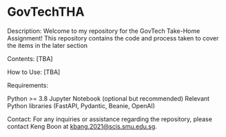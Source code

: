# GovTechTHA

Description:
Welcome to my repository for the GovTech Take-Home Assignment! This repository contains the code and process taken to cover the items in the later section

Contents:
[TBA]

How to Use:
[TBA]

Requirements:

Python >= 3.8
Jupyter Notebook (optional but recommended)
Relevant Python libraries (FastAPI, Pydantic, Beanie, OpenAI)

Contact:
For any inquiries or assistance regarding the repository, please contact Keng Boon at kbang.2021@scis.smu.edu.sg.

